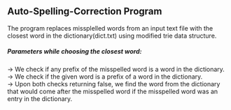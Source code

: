 ## Auto-Spelling-Correction Program

The program replaces missplelled words from an input text file with the closest word in the dictionary(dict.txt) using modified trie data structure.
</br>
##### Parameters while choosing the closest word: </br>

-> We check if any prefix of the misspelled word is a word in the dictionary. </br>
-> We check if the given word is a prefix of a word in the dictionary. </br>
-> Upon both checks returning false, we find the word from the dictionary that would come after the misspelled word if the misspelled word was an entry in the dictionary.
